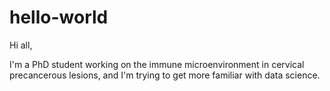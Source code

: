 # hello-world

Hi all,

I'm a PhD student working on the immune microenvironment in cervical precancerous lesions, and I'm trying to get more familiar with data science.
